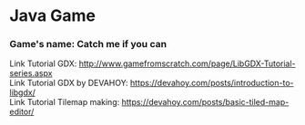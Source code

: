 
# Java Game

### Game's name: Catch me if you can

Link Tutorial GDX:  http://www.gamefromscratch.com/page/LibGDX-Tutorial-series.aspx <br>
Link Tutorial GDX by DEVAHOY: https://devahoy.com/posts/introduction-to-libgdx/ <br>
Link Tutorial Tilemap making: https://devahoy.com/posts/basic-tiled-map-editor/

